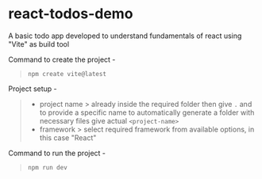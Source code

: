 # react-todos-demo

A basic todo app developed to understand fundamentals of react using "Vite" as build tool

Command to create the project -
  > `npm create vite@latest`
  
Project setup - 
  > * project name > already inside the required folder then give `.` and to provide a specific name to automatically generate a folder with necessary files give actual `<project-name>` 
  > * framework > select required framework from available options, in this case "React"

Command to run the project -
  > `npm run dev`

